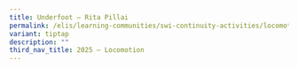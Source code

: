 ```yaml
---
title: Underfoot – Rita Pillai
permalink: /elis/learning-communities/swi-continuity-activities/locomotion/rita-pillai/
variant: tiptap
description: ""
third_nav_title: 2025 – Locomotion
---
```

